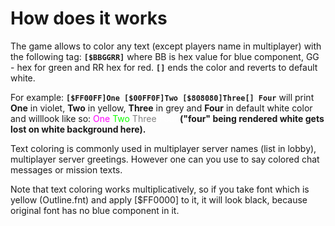 # How does it works #

The game allows to color any text (except players name in multiplayer) with the following tag: **`[$BBGGRR]`** where BB is hex value for blue component, GG - hex for green and RR hex for red. **`[]`** ends the color and reverts to default white.

For example: **`[$FF00FF]One [$00FF0F]Two [$808080]Three[] Four`** will print **One** in violet, **Two** in yellow, **Three** in grey and **Four** in default white color and willlook like so: <font color='#FF00FF'>One </font><font color='#0FFF00'>Two </font><font color='#808080'>Three </font><font color='#FFFFFF'>Four </font>**("four" being rendered white gets lost on white background here).**

Text coloring is commonly used in multiplayer server names (list in lobby), multiplayer server greetings. However one can you use to say colored chat messages or mission texts.

Note that text coloring works multiplicatively, so if you take font which is yellow (Outline.fnt) and apply [$FF0000] to it, it will look black, because original font has no blue component in it.